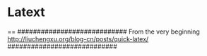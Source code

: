 # Latext
==
############################
From the very beginning
http://liuchengxu.org/blog-cn/posts/quick-latex/
############################
